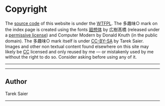 # Copyright
The [source code](https://github.com/IllDepence/sirtetris.com/blob/master/index.py) of this website is under the [WTFPL](http://www.wtfpl.net/txt/copying/). The 多趣味○ mark on the index page is created using the fonts [廻想体](https://moji-waku.com/kaiso/) by 広樹髙橋 (released under a [permissive license](https://moji-waku.com/mj_work_license/index.html)) and Computer Modern by Donald Knuth (in the public domain). The 多趣味○ mark itself is under [CC-BY-SA](https://creativecommons.org/licenses/by-sa/4.0/) by Tarek Saier.  
Images and other non textual content found elsewhere on this site may likely be [CC](https://creativecommons.org/) licensed and only reused by me — or mistakenly used by me without the right to do so. Consider asking before using any of it.
- - -
- - -
## Author
Tarek Saier
- - -
<!-- custom --><div class="innercontent_r" style="background-image: url('static/img/imprint/foo.gif'); height: 109px;"></div>
